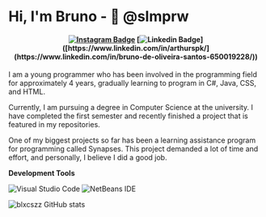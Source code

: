 # Hi, I'm Bruno - 👾 @slmprw

<h4 align="center">

[![Instagram Badge](https://img.shields.io/badge/Instagram-E4405F?style=for-the-badge&logo=instagram&logoColor=white)]((https://www.instagram.com/slmmy.prw/))
[![Linkedin Badge](https://img.shields.io/badge/-Linkedin-blue?style=for-the-badge&logo=Linkedin&logoColor=white&link=[https://github.com/arthurspk](https://www.linkedin.com/in/bruno-de-oliveira-santos-650019228/))]([https://www.linkedin.com/in/arthurspk/](https://www.linkedin.com/in/bruno-de-oliveira-santos-650019228/))

</h4>

I am a young programmer who has been involved in the programming field for approximately 4 years, gradually learning to program in C#, Java, CSS, and HTML.

Currently, I am pursuing a degree in Computer Science at the university. I have completed the first semester and recently finished a project that is featured in my repositories.

One of my biggest projects so far has been a learning assistance program for programming called Synapses. This project demanded a lot of time and effort, and personally, I believe I did a good job.

**Development Tools**

  ![Visual Studio Code](https://img.shields.io/badge/Visual%20Studio%20Code-0078d7.svg?style=for-the-badge&logo=visual-studio-code&logoColor=white)
  ![NetBeans IDE](https://img.shields.io/badge/NetBeansIDE-1B6AC6.svg?style=for-the-badge&logo=apache-netbeans-ide&logoColor=white)

![blxcszz GitHub stats](https://github-readme-stats.vercel.app/api/top-langs/?username=blxcszz&theme=dark)
